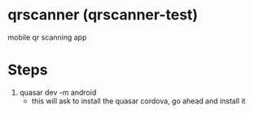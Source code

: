 # qrscanner (qrscanner-test)

mobile qr scanning app

# Steps
1. quasar dev -m android
    - this will ask to install the quasar cordova, go ahead and install it

